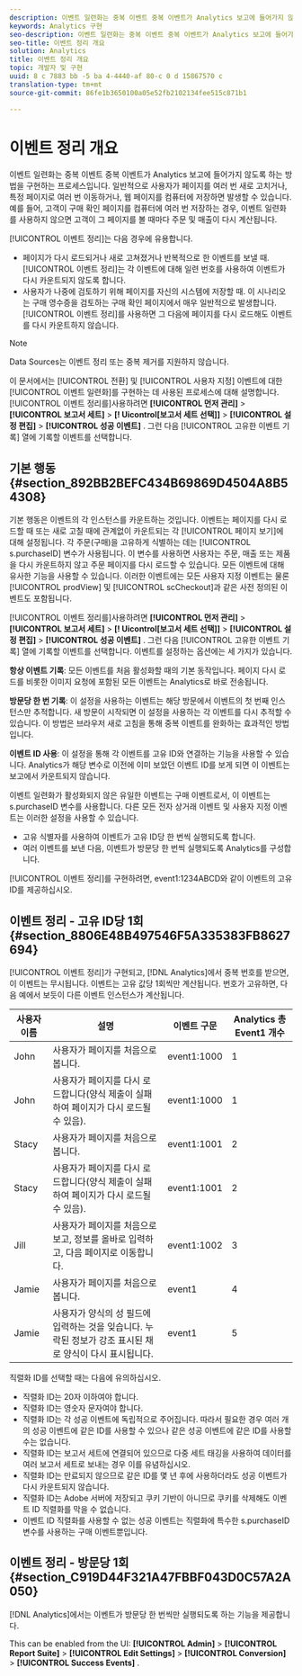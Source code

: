 ```yaml
---
description: 이벤트 일련화는 중복 이벤트 중복 이벤트가 Analytics 보고에 들어가지 않도록 하는 방법을 구현하는 프로세스입니다. 일반적으로 사용자가 페이지를 여러 번 새로 고치거나, 특정 페이지로 여러 번 이동하거나, 웹 페이지를 컴퓨터에 저장하면 발생할 수 있습니다. 예를 들어, 고객이 구매 확인 페이지를 컴퓨터에 여러 번 저장하는 경우, 이벤트 일련화를 사용하지 않으면 고객이 그 페이지를 볼 때마다 주문 및 매출이 다시 계산됩니다.
keywords: Analytics 구현
seo-description: 이벤트 일련화는 중복 이벤트 중복 이벤트가 Analytics 보고에 들어가지 않도록 하는 방법을 구현하는 프로세스입니다. 일반적으로 사용자가 페이지를 여러 번 새로 고치거나, 특정 페이지로 여러 번 이동하거나, 웹 페이지를 컴퓨터에 저장하면 발생할 수 있습니다. 예를 들어, 고객이 구매 확인 페이지를 컴퓨터에 여러 번 저장하는 경우, 이벤트 일련화를 사용하지 않으면 고객이 그 페이지를 볼 때마다 주문 및 매출이 다시 계산됩니다.
seo-title: 이벤트 정리 개요
solution: Analytics
title: 이벤트 정리 개요
topic: 개발자 및 구현
uuid: 8 c 7883 bb -5 ba 4-4440-af 80-c 0 d 15867570 c
translation-type: tm+mt
source-git-commit: 86fe1b3650100a05e52fb2102134fee515c871b1

---
```



# 이벤트 정리 개요

이벤트 일련화는 중복 이벤트 중복 이벤트가 Analytics 보고에 들어가지 않도록 하는 방법을 구현하는 프로세스입니다. 일반적으로 사용자가 페이지를 여러 번 새로 고치거나, 특정 페이지로 여러 번 이동하거나, 웹 페이지를 컴퓨터에 저장하면 발생할 수 있습니다. 예를 들어, 고객이 구매 확인 페이지를 컴퓨터에 여러 번 저장하는 경우, 이벤트 일련화를 사용하지 않으면 고객이 그 페이지를 볼 때마다 주문 및 매출이 다시 계산됩니다.

[!UICONTROL 이벤트 정리]는 다음 경우에 유용합니다.

* 페이지가 다시 로드되거나 새로 고쳐졌거나 반복적으로 한 이벤트를 보낼 때. [!UICONTROL 이벤트 정리]는 각 이벤트에 대해 일련 번호를 사용하여 이벤트가 다시 카운트되지 않도록 합니다.
* 사용자가 나중에 검토하기 위해 페이지를 자신의 시스템에 저장할 때. 이 시나리오는 구매 영수증을 검토하는 구매 확인 페이지에서 매우 일반적으로 발생합니다. [!UICONTROL 이벤트 정리]를 사용하면 그 다음에 페이지를 다시 로드해도 이벤트를 다시 카운트하지 않습니다.

>[!NOTE]
>
>Data Sources는 이벤트 정리 또는 중복 제거를 지원하지 않습니다.

이 문서에서는 [!UICONTROL 전환] 및 [!UICONTROL 사용자 지정] 이벤트에 대한 [!UICONTROL 이벤트 일련화]를 구현하는 데 사용된 프로세스에 대해 설명합니다. [!UICONTROL 이벤트 정리를]사용하려면 **[!UICONTROL 먼저 관리]** &gt; **[!UICONTROL 보고서 세트]** &gt; **[! Uicontrol[보고서 세트 선택]]** &gt; **[!UICONTROL 설정 편집]** &gt; **[!UICONTROL 성공 이벤트]** . 그런 다음 [!UICONTROL 고유한 이벤트 기록] 열에 기록할 이벤트를 선택합니다.

## 기본 행동 {#section_892BB2BEFC434B69869D4504A8B54308}

기본 행동은 이벤트의 각 인스턴스를 카운트하는 것입니다. 이벤트는 페이지를 다시 로드할 때 또는 새로 고칠 때에 관계없이 카운트되는 각 [!UICONTROL 페이지 보기]에 대해 설정됩니다. 각 주문(구매)을 고유하게 식별하는 데는 [!UICONTROL s.purchaseID] 변수가 사용됩니다. 이 변수를 사용하면 사용자는 주문, 매출 또는 제품을 다시 카운트하지 않고 주문 페이지를 다시 로드할 수 있습니다. 모든 이벤트에 대해 유사한 기능을 사용할 수 있습니다. 이러한 이벤트에는 모든 사용자 지정 이벤트는 물론 [!UICONTROL prodView] 및 [!UICONTROL scCheckout]과 같은 사전 정의된 이벤트도 포함됩니다.

<!-- 

event_serialization_impl.xml

 -->

[!UICONTROL 이벤트 정리를]사용하려면 **[!UICONTROL 먼저 관리]** &gt; **[!UICONTROL 보고서 세트]** &gt; **[! Uicontrol[보고서 세트 선택]]** &gt; **[!UICONTROL 설정 편집]** &gt; **[!UICONTROL 성공 이벤트]** . 그런 다음 [!UICONTROL 고유한 이벤트 기록] 열에 기록할 이벤트를 선택합니다. 이벤트를 설정하는 옵션에는 세 가지가 있습니다.

**항상 이벤트 기록**: 모든 이벤트를 처음 활성화할 때의 기본 동작입니다. 페이지 다시 로드를 비롯한 이미지 요청에 포함된 모든 이벤트는 Analytics로 바로 전송됩니다.

**방문당 한 번 기록**: 이 설정을 사용하는 이벤트는 해당 방문에서 이벤트의 첫 번째 인스턴스만 추적합니다. 새 방문이 시작되면 이 설정을 사용하는 각 이벤트를 다시 추적할 수 있습니다. 이 방법은 브라우저 새로 고침을 통해 중복 이벤트를 완화하는 효과적인 방법입니다.

**이벤트 ID 사용**: 이 설정을 통해 각 이벤트를 고유 ID와 연결하는 기능을 사용할 수 있습니다. Analytics가 해당 변수로 이전에 이미 보았던 이벤트 ID를 보게 되면 이 이벤트는 보고에서 카운트되지 않습니다.

이벤트 일련화가 활성화되지 않은 유일한 이벤트는 구매 이벤트로서, 이 이벤트는 s.purchaseID 변수를 사용합니다. 다른 모든 전자 상거래 이벤트 및 사용자 지정 이벤트는 이러한 설정을 사용할 수 있습니다.

* 고유 식별자를 사용하여 이벤트가 고유 ID당 한 번씩 실행되도록 합니다.
* 여러 이벤트를 보낸 다음, 이벤트가 방문당 한 번씩 실행되도록 Analytics를 구성합니다.

[!UICONTROL 이벤트 정리]를 구현하려면, event1:1234ABCD와 같이 이벤트의 고유 ID를 제공하십시오.

## 이벤트 정리 - 고유 ID당 1회 {#section_8806E48B497546F5A335383FB8627694}

[!UICONTROL 이벤트 정리]가 구현되고, [!DNL Analytics]에서 중복 번호를 받으면, 이 이벤트는 무시됩니다. 이벤트는 고유 값당 1회씩만 계산됩니다. 번호가 고유하면, 다음 예에서 보듯이 다른 이벤트 인스턴스가 계산됩니다.

| 사용자 이름 | 설명 | 이벤트 구문 | Analytics 총 Event1 개수 |
|---|---|---|---|
| John | 사용자가 페이지를 처음으로 봅니다. | event1:1000 | 1 |
| John | 사용자가 페이지를 다시 로드합니다(양식 제출이 실패하여 페이지가 다시 로드될 수 있음). | event1:1000 | 1 |
| Stacy | 사용자가 페이지를 처음으로 봅니다. | event1:1001 | 2 |
| Stacy | 사용자가 페이지를 다시 로드합니다(양식 제출이 실패하여 페이지가 다시 로드될 수 있음). | event1:1001 | 2 |
| Jill | 사용자가 페이지를 처음으로 보고, 정보를 올바로 입력하고, 다음 페이지로 이동합니다. | event1:1002 | 3 |
| Jamie | 사용자가 페이지를 처음으로 봅니다. | event1 | 4 |
| Jamie | 사용자가 양식의 성 필드에 입력하는 것을 잊습니다. 누락된 정보가 강조 표시된 채로 양식이 다시 표시됩니다. | event1 | 5 |

직렬화 ID를 선택할 때는 다음에 유의하십시오.

* 직렬화 ID는 20자 이하여야 합니다.
* 직렬화 ID는 영숫자 문자여야 합니다.
* 직렬화 ID는 각 성공 이벤트에 독립적으로 주어집니다. 따라서 필요한 경우 여러 개의 성공 이벤트에 같은 ID를 사용할 수 있으나 같은 성공 이벤트에 같은 ID를 사용할 수는 없습니다.
* 직렬화 ID는 보고서 세트에 연결되어 있으므로 다중 세트 태깅을 사용하여 데이터를 여러 보고서 세트로 보내는 경우 이를 유념하십시오.
* 직렬화 ID는 만료되지 않으므로 같은 ID를 몇 년 후에 사용하더라도 성공 이벤트가 다시 카운트되지 않습니다.
* 직렬화 ID는 Adobe 서버에 저장되고 쿠키 기반이 아니므로 쿠키를 삭제해도 이벤트 ID 직렬화를 막을 수 없습니다.
* 이벤트 ID 직렬화를 사용할 수 없는 성공 이벤트는 직렬화에 특수한 s.purchaseID 변수를 사용하는 구매 이벤트뿐입니다.

## 이벤트 정리 - 방문당 1회 {#section_C919D44F321A47FBBF043D0C57A2A050}

[!DNL Analytics]에서는 이벤트가 방문당 한 번씩만 실행되도록 하는 기능을 제공합니다.

This can be enabled from the UI:  **[!UICONTROL Admin]** &gt; **[!UICONTROL Report Suite]** &gt; **[!UICONTROL Edit Settings]** &gt; **[!UICONTROL Conversion]** &gt; **[!UICONTROL Success Events]** .
